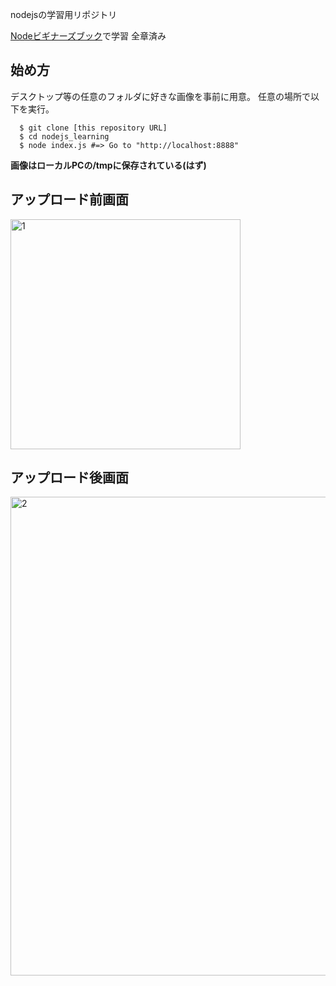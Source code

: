 nodejsの学習用リポジトリ
  
[Nodeビギナーズブック](https://www.nodebeginner.org/index-jp.html)で学習
全章済み

## 始め方
デスクトップ等の任意のフォルダに好きな画像を事前に用意。
任意の場所で以下を実行。

```
  $ git clone [this repository URL]
  $ cd nodejs_learning
  $ node index.js #=> Go to "http://localhost:8888"
```
  
**画像はローカルPCの/tmpに保存されている(はず)**


## アップロード前画面
<img width="368" alt="1" src="https://user-images.githubusercontent.com/26701035/68210381-bf7bd400-0018-11ea-81e0-f05404d64137.png">


## アップロード後画面
<img width="766" alt="2" src="https://user-images.githubusercontent.com/26701035/68210414-d28ea400-0018-11ea-80b1-10ff69d9f8ed.png">
